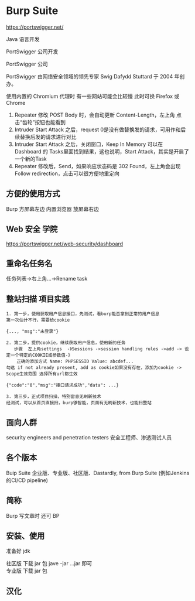 # Burp Suite

https://portswigger.net/

Java 语言开发

PortSwigger 公司开发

PortSwigger 公司

PortSwigger 由网络安全领域的领先专家 Swig Dafydd Stuttard 于 2004 年创办。

使用内置的 Chromium 代理时 有一些网站可能会比较慢 此时可换 Firefox 或 Chrome

1. Repeater 修改 POST Body 时，会自动更新 Content-Length，左上角 点击“齿轮”按钮也能看到
2. Intruder Start Attack 之后，request 0是没有做替换发的请求，可用作和后续替换后发的请求进行对比
3. Intruder Start Attack 之后，关闭窗口，Keep In Memory 可以在 Dashboard 的 Tasks里面找到结果，这也说明，Start Attack，其实是开启了一个新的Task
4. Repeater 修改后，Send，如果响应状态码是 302 Found，左上角会出现 Follow redirection，点击可以很方便地重定向

## 方便的使用方式

Burp 方屏幕左边 内置浏览器 放屏幕右边

## Web 安全 学院

https://portswigger.net/web-security/dashboard

## 重命名任务名

任务列表->右上角...->Rename task

## 整站扫描 项目实践

```
1. 第一步，使用获取用户信息接口，先测试，看burp能否拿到正常的用户信息
第一次估计不行，需要给cookie

{..., "msg":"未登录"}

2. 第二步，提供cookie，继续获取用户信息，使用新的任务
   步骤  左上角settings  -》Sessions ->session handling rules ->add -> 设定一个特定的COOKIE或参数值-》
	正确的添加方式 Name: PHPSESSID Value: abcdef... 
勾选 if not already present, add as cookie如果没有存在，添加为cookie -> Scope生效范围 选择所有url都生效

{"code":"0","msg":"接口请求成功","data": ...}

3. 第三步，正式项目扫描，特别留意无刷新技术
经测试，可以从首页直接扫，burp够智能，页面有无刷新技术，也能扫整站
```

## 面向人群

security engineers and penetration testers 安全工程师、渗透测试人员

## 各个版本

Buip Suite 企业版、专业版、社区版、Dastardly, from Burp Suite (例如Jenkins的CI/CD pipeline)

## 简称

Burp 写文章时 还可 BP

## 安装、使用

准备好 jdk

社区版 下载 jar 包 jave -jar ...jar 即可  
专业版 下载 jar 包 

## 汉化
